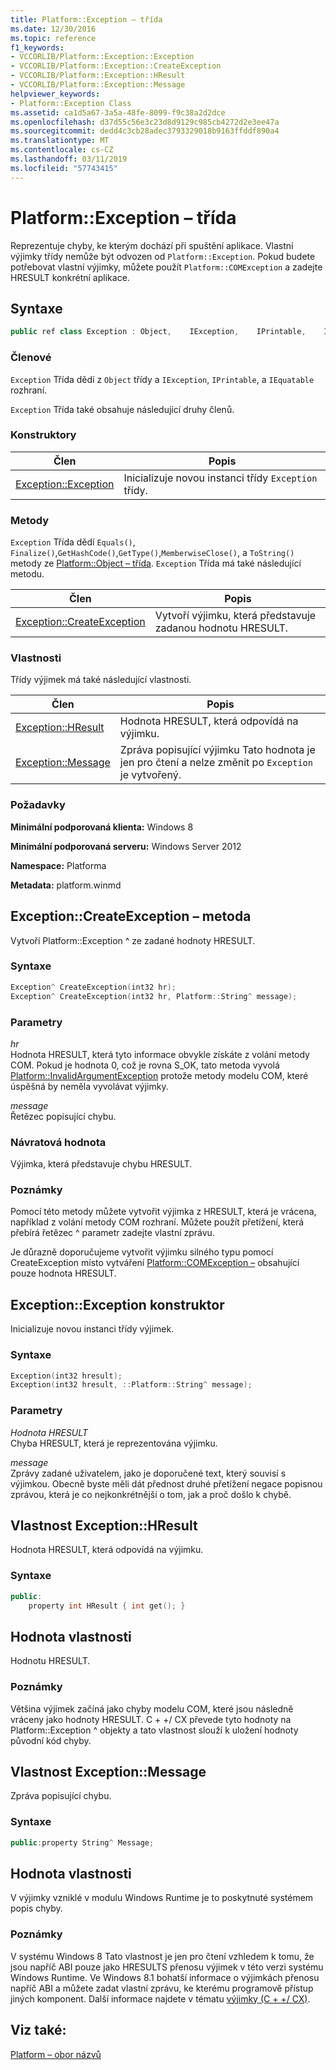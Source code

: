 ```yaml
---
title: Platform::Exception – třída
ms.date: 12/30/2016
ms.topic: reference
f1_keywords:
- VCCORLIB/Platform::Exception::Exception
- VCCORLIB/Platform::Exception::CreateException
- VCCORLIB/Platform::Exception::HResult
- VCCORLIB/Platform::Exception::Message
helpviewer_keywords:
- Platform::Exception Class
ms.assetid: ca1d5a67-3a5a-48fe-8099-f9c38a2d2dce
ms.openlocfilehash: d37d55c56e3c23d8d9129c985cb4272d2e3ee47a
ms.sourcegitcommit: dedd4c3cb28adec3793329018b9163ffddf890a4
ms.translationtype: MT
ms.contentlocale: cs-CZ
ms.lasthandoff: 03/11/2019
ms.locfileid: "57743415"
---
```

# <a name="platformexception-class"></a>Platform::Exception – třída

Reprezentuje chyby, ke kterým dochází při spuštění aplikace. Vlastní výjimky třídy nemůže být odvozen od `Platform::Exception`. Pokud budete potřebovat vlastní výjimky, můžete použít `Platform::COMException` a zadejte HRESULT konkrétní aplikace.

## <a name="syntax"></a>Syntaxe

```cpp
public ref class Exception : Object,    IException,    IPrintable,    IEquatable
```

### <a name="members"></a>Členové

`Exception` Třída dědí z `Object` třídy a `IException`, `IPrintable`, a `IEquatable` rozhraní.

`Exception` Třída také obsahuje následující druhy členů.

### <a name="constructors"></a>Konstruktory

|Člen|Popis|
|------------|-----------------|
|[Exception::Exception](#ctor)|Inicializuje novou instanci třídy `Exception` třídy.|

### <a name="methods"></a>Metody

`Exception` Třída dědí `Equals()`, `Finalize()`,`GetHashCode()`,`GetType()`,`MemberwiseClose()`, a `ToString()` metody ze [Platform::Object – třída](../cppcx/platform-object-class.md). `Exception` Třída má také následující metodu.

|Člen|Popis|
|------------|-----------------|
|[Exception::CreateException](#createexception)|Vytvoří výjimku, která představuje zadanou hodnotu HRESULT.|

### <a name="properties"></a>Vlastnosti

Třídy výjimek má také následující vlastnosti.

|Člen|Popis|
|------------|-----------------|
|[Exception::HResult](#hresult)|Hodnota HRESULT, která odpovídá na výjimku.|
|[Exception::Message](#message)|Zpráva popisující výjimku Tato hodnota je jen pro čtení a nelze změnit po `Exception` je vytvořený.|

### <a name="requirements"></a>Požadavky

**Minimální podporovaná klienta:** Windows 8

**Minimální podporovaná serveru:** Windows Server 2012

**Namespace:** Platforma

**Metadata:** platform.winmd

## <a name="createexception"></a> Exception::CreateException – metoda

Vytvoří Platform::Exception ^ ze zadané hodnoty HRESULT.

### <a name="syntax"></a>Syntaxe

```cpp
Exception^ CreateException(int32 hr);
Exception^ CreateException(int32 hr, Platform::String^ message);
```

### <a name="parameters"></a>Parametry

*hr*<br/>
Hodnota HRESULT, která tyto informace obvykle získáte z volání metody COM. Pokud je hodnota 0, což je rovna S_OK, tato metoda vyvolá [Platform::InvalidArgumentException](../cppcx/platform-invalidargumentexception-class.md) protože metody modelu COM, které úspěšná by neměla vyvolávat výjimky.

*message*<br/>
Řetězec popisující chybu.

### <a name="return-value"></a>Návratová hodnota

Výjimka, která představuje chybu HRESULT.

### <a name="remarks"></a>Poznámky

Pomocí této metody můžete vytvořit výjimka z HRESULT, která je vrácena, například z volání metody COM rozhraní. Můžete použít přetížení, která přebírá řetězec ^ parametr zadejte vlastní zprávu.

Je důrazně doporučujeme vytvořit výjimku silného typu pomocí CreateException místo vytváření [Platform::COMException –](../cppcx/platform-comexception-class.md) obsahující pouze hodnota HRESULT.

## <a name="ctor"></a>  Exception::Exception konstruktor

Inicializuje novou instanci třídy výjimek.

### <a name="syntax"></a>Syntaxe

```cpp
Exception(int32 hresult);
Exception(int32 hresult, ::Platform::String^ message);
```

### <a name="parameters"></a>Parametry

*Hodnota HRESULT*<br/>
Chyba HRESULT, která je reprezentována výjimku.

*message*<br/>
Zprávy zadané uživatelem, jako je doporučené text, který souvisí s výjimkou. Obecně byste měli dát přednost druhé přetížení negace popisnou zprávou, která je co nejkonkrétnější o tom, jak a proč došlo k chybě.

## <a name="hresult"></a>  Vlastnost Exception::HResult

Hodnota HRESULT, která odpovídá na výjimku.

### <a name="syntax"></a>Syntaxe

```cpp
public:
    property int HResult { int get(); }
```

## <a name="property-value"></a>Hodnota vlastnosti

Hodnotu HRESULT.

### <a name="remarks"></a>Poznámky

Většina výjimek začíná jako chyby modelu COM, které jsou následně vráceny jako hodnoty HRESULT. C + +/ CX převede tyto hodnoty na Platform::Exception ^ objekty a tato vlastnost slouží k uložení hodnoty původní kód chyby.

## <a name="message"></a> Vlastnost Exception::Message

Zpráva popisující chybu.

### <a name="syntax"></a>Syntaxe

```cpp
public:property String^ Message;
```

## <a name="property-value"></a>Hodnota vlastnosti

V výjimky vzniklé v modulu Windows Runtime je to poskytnuté systémem popis chyby.

### <a name="remarks"></a>Poznámky

V systému Windows 8 Tato vlastnost je jen pro čtení vzhledem k tomu, že jsou napříč ABI pouze jako HRESULTS přenosu výjimek v této verzi systému Windows Runtime. Ve Windows 8.1 bohatší informace o výjimkách přenosu napříč ABI a můžete zadat vlastní zprávu, ke kterému programově přístup jiných komponent. Další informace najdete v tématu [výjimky (C + +/ CX)](../cppcx/exceptions-c-cx.md).

## <a name="see-also"></a>Viz také:

[Platform – obor názvů](../cppcx/platform-namespace-c-cx.md)
